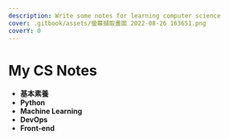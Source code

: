 ```yaml
---
description: Write some notes for learning computer science
cover: .gitbook/assets/螢幕擷取畫面 2022-08-26 163651.png
coverY: 0
---
```


# My CS Notes

* **基本素養**
* **Python**
* **Machine Learning**
* **DevOps**
* **Front-end**
